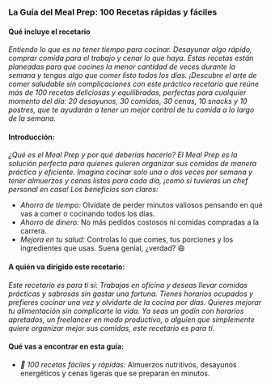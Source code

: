 ### La Guía del Meal Prep: 100 Recetas rápidas y fáciles
#### Qué incluye el recetario
*Entiendo lo que es no tener tiempo para cocinar. Desayunar algo rápido, comprar comida para el trabajo y cenar lo que haya. Estas recetas están planeadas para que cocines la menor cantidad de veces durante la semana y tengas algo que comer listo todos los días. ¡Descubre el arte de comer saludable sin complicaciones con este práctico recetario que reúne más de 100 recetas deliciosas y equilibradas, perfectas para cualquier momento del día: 20 desayunos, 30 comidas, 30 cenas, 10 snacks y 10 postres, que te ayudarán a tener un mejor control de tu comida a lo largo de la semana.*
#### Introducción:
*¿Qué es el Meal Prep y por qué deberías hacerlo? El Meal Prep es la solución perfecta para quienes quieren organizar sus comidas de manera práctica y eficiente. Imagina cocinar solo una o dos veces por semana y tener almuerzos y cenas listos para cada día, ¡como si tuvieras un chef personal en casa! Los beneficios son claros:*
- *Ahorro de tiempo:* Olvídate de perder minutos valiosos pensando en qué vas a comer o cocinando todos los días.
- *Ahorro de dinero:* No más pedidos costosos ni comidas compradas a la carrera.
- *Mejora en tu salud:* Controlas lo que comes, tus porciones y los ingredientes que usas. Suena genial, ¿verdad? 😄
#### A quién va dirigido este recetario:
*Este recetario es para ti si: Trabajas en oficina y deseas llevar comidas prácticas y sabrosas sin gastar una fortuna. Tienes horarios ocupados y prefieres cocinar una vez y olvidarte de la cocina por días. Quieres mejorar tu alimentación sin complicarte la vida. Ya seas un godín con horarios apretados, un freelancer en modo productivo, o alguien que simplemente quiere organizar mejor sus comidas, este recetario es para ti.*
#### Qué vas a encontrar en esta guía:
- *🍳 100 recetas fáciles y rápidas:* Almuerzos nutritivos, desayunos energéticos y cenas ligeras que se preparan en minutos.
